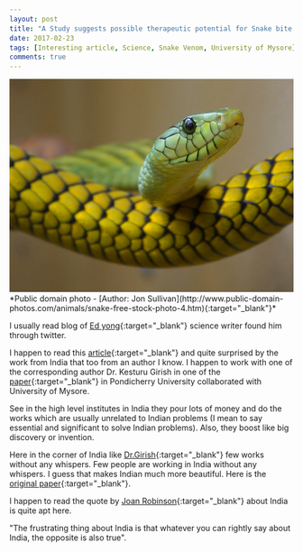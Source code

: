 ```yaml
---
layout: post
title: "A Study suggests possible therapeutic potential for Snake bite."
date: 2017-02-23
tags: [Interesting article, Science, Snake Venom, University of Mysore]
comments: true
---
```


<img src="/images/snake.jpg?raw=true" style="width: 800px;"/>
*Public domain photo - [Author: Jon Sullivan](http://www.public-domain-photos.com/animals/snake-free-stock-photo-4.htm){:target="_blank"}*

I  usually read blog of [Ed yong](https://twitter.com/edyong209?ref_src=twsrc%5Egoogle%7Ctwcamp%5Eserp%7Ctwgr%5Eauthor){:target="_blank"} science writer found him through twitter.

I happen to read this [article](http://phenomena.nationalgeographic.com/2016/04/19/why-some-snakebites-are-so-destructive/){:target="_blank"} and quite surprised by the work from India that too from an author I know. I happen to work with one of the corresponding author Dr. Kesturu Girish in one of the [paper](http://www.sciencedirect.com/science/article/pii/S0141813013000081){:target="_blank"} in Pondicherry University collaborated with University of Mysore.

See in the high level institutes in India they pour lots of money and do the works which are usually unrelated to Indian problems (I mean to say essential and significant to solve Indian problems). Also, they boost like big discovery or invention.

Here in the corner of India like [Dr.Girish](https://www.researchgate.net/profile/Kesthuru_Girish/publications){:target="_blank"} few works without any whispers. Few people are working in India without any whispers. I guess that makes Indian much more beautiful. Here is the [original paper](http://www.nature.com/articles/ncomms11361){:target="_blank"}.

I happen to read the quote by [Joan Robinson](https://en.wikiquote.org/wiki/Joan_Robinson){:target="_blank"} about India is quite apt here.

"The frustrating thing about India is that whatever you can rightly say about India, the opposite is also true".
